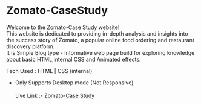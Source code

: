 # Zomato-CaseStudy
Welcome to the Zomato-Case Study website!<br>
This website is dedicated to providing in-depth analysis and insights into the success story of Zomato, a popular online food ordering and restaurant discovery platform.<br>
It is Simple Blog type - Informative web page build for exploring knowledge about basic HTML,internal CSS and Animated effects.

Tech Used : HTML | CSS (internal)<br>
* Only Supports Desktop mode (Not Responsive)
<br><br>
Live Link :- <a href="https://sumitt10.github.io/Zomato-CaseStudy/"> Zomato-Case Study </a>
